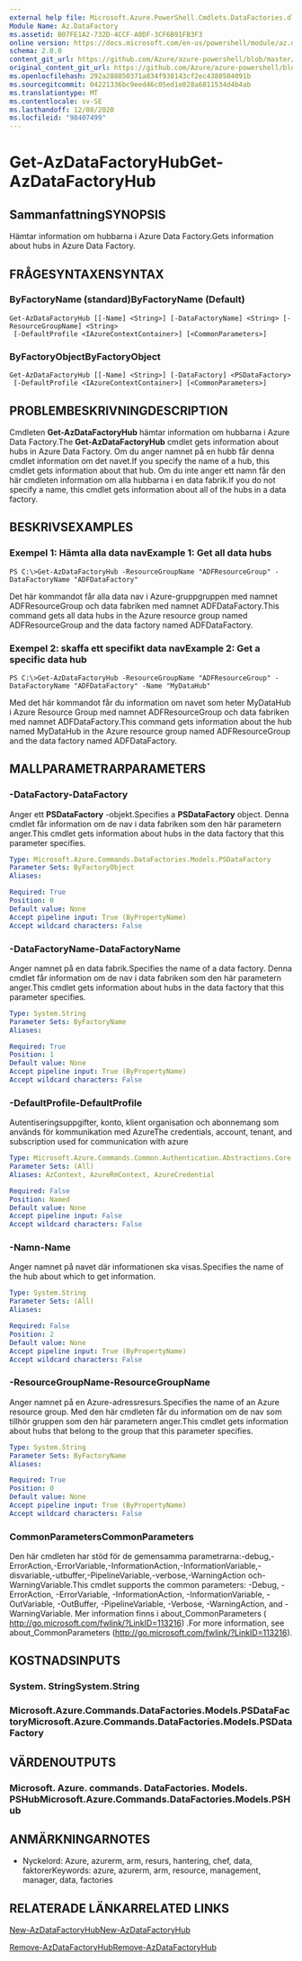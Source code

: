 ```yaml
---
external help file: Microsoft.Azure.PowerShell.Cmdlets.DataFactories.dll-Help.xml
Module Name: Az.DataFactory
ms.assetid: B07FE1A2-732D-4CCF-A0DF-3CF6B91FB3F3
online version: https://docs.microsoft.com/en-us/powershell/module/az.datafactory/get-azdatafactoryhub
schema: 2.0.0
content_git_url: https://github.com/Azure/azure-powershell/blob/master/src/DataFactory/DataFactoryV2/help/Get-AzDataFactoryHub.md
original_content_git_url: https://github.com/Azure/azure-powershell/blob/master/src/DataFactory/DataFactoryV2/help/Get-AzDataFactoryHub.md
ms.openlocfilehash: 292a288850371a834f938143cf2ec4380504091b
ms.sourcegitcommit: 04221336bc9eed46c05ed1e828a6811534d4b4ab
ms.translationtype: MT
ms.contentlocale: sv-SE
ms.lasthandoff: 12/08/2020
ms.locfileid: "98407499"
---
```

# <span data-ttu-id="e9be2-101">Get-AzDataFactoryHub</span><span class="sxs-lookup"><span data-stu-id="e9be2-101">Get-AzDataFactoryHub</span></span>

## <span data-ttu-id="e9be2-102">Sammanfattning</span><span class="sxs-lookup"><span data-stu-id="e9be2-102">SYNOPSIS</span></span>
<span data-ttu-id="e9be2-103">Hämtar information om hubbarna i Azure Data Factory.</span><span class="sxs-lookup"><span data-stu-id="e9be2-103">Gets information about hubs in Azure Data Factory.</span></span>

## <span data-ttu-id="e9be2-104">FRÅGESYNTAXEN</span><span class="sxs-lookup"><span data-stu-id="e9be2-104">SYNTAX</span></span>

### <span data-ttu-id="e9be2-105">ByFactoryName (standard)</span><span class="sxs-lookup"><span data-stu-id="e9be2-105">ByFactoryName (Default)</span></span>
```
Get-AzDataFactoryHub [[-Name] <String>] [-DataFactoryName] <String> [-ResourceGroupName] <String>
 [-DefaultProfile <IAzureContextContainer>] [<CommonParameters>]
```

### <span data-ttu-id="e9be2-106">ByFactoryObject</span><span class="sxs-lookup"><span data-stu-id="e9be2-106">ByFactoryObject</span></span>
```
Get-AzDataFactoryHub [[-Name] <String>] [-DataFactory] <PSDataFactory>
 [-DefaultProfile <IAzureContextContainer>] [<CommonParameters>]
```

## <span data-ttu-id="e9be2-107">PROBLEMBESKRIVNING</span><span class="sxs-lookup"><span data-stu-id="e9be2-107">DESCRIPTION</span></span>
<span data-ttu-id="e9be2-108">Cmdleten **Get-AzDataFactoryHub** hämtar information om hubbarna i Azure Data Factory.</span><span class="sxs-lookup"><span data-stu-id="e9be2-108">The **Get-AzDataFactoryHub** cmdlet gets information about hubs in Azure Data Factory.</span></span>
<span data-ttu-id="e9be2-109">Om du anger namnet på en hubb får denna cmdlet information om det navet.</span><span class="sxs-lookup"><span data-stu-id="e9be2-109">If you specify the name of a hub, this cmdlet gets information about that hub.</span></span>
<span data-ttu-id="e9be2-110">Om du inte anger ett namn får den här cmdleten information om alla hubbarna i en data fabrik.</span><span class="sxs-lookup"><span data-stu-id="e9be2-110">If you do not specify a name, this cmdlet gets information about all of the hubs in a data factory.</span></span>

## <span data-ttu-id="e9be2-111">BESKRIVS</span><span class="sxs-lookup"><span data-stu-id="e9be2-111">EXAMPLES</span></span>

### <span data-ttu-id="e9be2-112">Exempel 1: Hämta alla data nav</span><span class="sxs-lookup"><span data-stu-id="e9be2-112">Example 1: Get all data hubs</span></span>
```
PS C:\>Get-AzDataFactoryHub -ResourceGroupName "ADFResourceGroup" -DataFactoryName "ADFDataFactory"
```

<span data-ttu-id="e9be2-113">Det här kommandot får alla data nav i Azure-gruppgruppen med namnet ADFResourceGroup och data fabriken med namnet ADFDataFactory.</span><span class="sxs-lookup"><span data-stu-id="e9be2-113">This command gets all data hubs in the Azure resource group named ADFResourceGroup and the data factory named ADFDataFactory.</span></span>

### <span data-ttu-id="e9be2-114">Exempel 2: skaffa ett specifikt data nav</span><span class="sxs-lookup"><span data-stu-id="e9be2-114">Example 2: Get a specific data hub</span></span>
```
PS C:\>Get-AzDataFactoryHub -ResourceGroupName "ADFResourceGroup" -DataFactoryName "ADFDataFactory" -Name "MyDataHub"
```

<span data-ttu-id="e9be2-115">Med det här kommandot får du information om navet som heter MyDataHub i Azure Resource Group med namnet ADFResourceGroup och data fabriken med namnet ADFDataFactory.</span><span class="sxs-lookup"><span data-stu-id="e9be2-115">This command gets information about the hub named MyDataHub in the Azure resource group named ADFResourceGroup and the data factory named ADFDataFactory.</span></span>

## <span data-ttu-id="e9be2-116">MALLPARAMETRAR</span><span class="sxs-lookup"><span data-stu-id="e9be2-116">PARAMETERS</span></span>

### <span data-ttu-id="e9be2-117">-DataFactory</span><span class="sxs-lookup"><span data-stu-id="e9be2-117">-DataFactory</span></span>
<span data-ttu-id="e9be2-118">Anger ett **PSDataFactory** -objekt.</span><span class="sxs-lookup"><span data-stu-id="e9be2-118">Specifies a **PSDataFactory** object.</span></span>
<span data-ttu-id="e9be2-119">Denna cmdlet får information om de nav i data fabriken som den här parametern anger.</span><span class="sxs-lookup"><span data-stu-id="e9be2-119">This cmdlet gets information about hubs in the data factory that this parameter specifies.</span></span>

```yaml
Type: Microsoft.Azure.Commands.DataFactories.Models.PSDataFactory
Parameter Sets: ByFactoryObject
Aliases:

Required: True
Position: 0
Default value: None
Accept pipeline input: True (ByPropertyName)
Accept wildcard characters: False
```

### <span data-ttu-id="e9be2-120">-DataFactoryName</span><span class="sxs-lookup"><span data-stu-id="e9be2-120">-DataFactoryName</span></span>
<span data-ttu-id="e9be2-121">Anger namnet på en data fabrik.</span><span class="sxs-lookup"><span data-stu-id="e9be2-121">Specifies the name of a data factory.</span></span>
<span data-ttu-id="e9be2-122">Denna cmdlet får information om de nav i data fabriken som den här parametern anger.</span><span class="sxs-lookup"><span data-stu-id="e9be2-122">This cmdlet gets information about hubs in the data factory that this parameter specifies.</span></span>

```yaml
Type: System.String
Parameter Sets: ByFactoryName
Aliases:

Required: True
Position: 1
Default value: None
Accept pipeline input: True (ByPropertyName)
Accept wildcard characters: False
```

### <span data-ttu-id="e9be2-123">-DefaultProfile</span><span class="sxs-lookup"><span data-stu-id="e9be2-123">-DefaultProfile</span></span>
<span data-ttu-id="e9be2-124">Autentiseringsuppgifter, konto, klient organisation och abonnemang som används för kommunikation med Azure</span><span class="sxs-lookup"><span data-stu-id="e9be2-124">The credentials, account, tenant, and subscription used for communication with azure</span></span>

```yaml
Type: Microsoft.Azure.Commands.Common.Authentication.Abstractions.Core.IAzureContextContainer
Parameter Sets: (All)
Aliases: AzContext, AzureRmContext, AzureCredential

Required: False
Position: Named
Default value: None
Accept pipeline input: False
Accept wildcard characters: False
```

### <span data-ttu-id="e9be2-125">-Namn</span><span class="sxs-lookup"><span data-stu-id="e9be2-125">-Name</span></span>
<span data-ttu-id="e9be2-126">Anger namnet på navet där informationen ska visas.</span><span class="sxs-lookup"><span data-stu-id="e9be2-126">Specifies the name of the hub about which to get information.</span></span>

```yaml
Type: System.String
Parameter Sets: (All)
Aliases:

Required: False
Position: 2
Default value: None
Accept pipeline input: True (ByPropertyName)
Accept wildcard characters: False
```

### <span data-ttu-id="e9be2-127">-ResourceGroupName</span><span class="sxs-lookup"><span data-stu-id="e9be2-127">-ResourceGroupName</span></span>
<span data-ttu-id="e9be2-128">Anger namnet på en Azure-adressresurs.</span><span class="sxs-lookup"><span data-stu-id="e9be2-128">Specifies the name of an Azure resource group.</span></span>
<span data-ttu-id="e9be2-129">Med den här cmdleten får du information om de nav som tillhör gruppen som den här parametern anger.</span><span class="sxs-lookup"><span data-stu-id="e9be2-129">This cmdlet gets information about hubs that belong to the group that this parameter specifies.</span></span>

```yaml
Type: System.String
Parameter Sets: ByFactoryName
Aliases:

Required: True
Position: 0
Default value: None
Accept pipeline input: True (ByPropertyName)
Accept wildcard characters: False
```

### <span data-ttu-id="e9be2-130">CommonParameters</span><span class="sxs-lookup"><span data-stu-id="e9be2-130">CommonParameters</span></span>
<span data-ttu-id="e9be2-131">Den här cmdleten har stöd för de gemensamma parametrarna:-debug,-ErrorAction,-ErrorVariable,-InformationAction,-InformationVariable,-disvariable,-utbuffer,-PipelineVariable,-verbose,-WarningAction och-WarningVariable.</span><span class="sxs-lookup"><span data-stu-id="e9be2-131">This cmdlet supports the common parameters: -Debug, -ErrorAction, -ErrorVariable, -InformationAction, -InformationVariable, -OutVariable, -OutBuffer, -PipelineVariable, -Verbose, -WarningAction, and -WarningVariable.</span></span> <span data-ttu-id="e9be2-132">Mer information finns i about_CommonParameters ( http://go.microsoft.com/fwlink/?LinkID=113216) .</span><span class="sxs-lookup"><span data-stu-id="e9be2-132">For more information, see about_CommonParameters (http://go.microsoft.com/fwlink/?LinkID=113216).</span></span>

## <span data-ttu-id="e9be2-133">KOSTNADS</span><span class="sxs-lookup"><span data-stu-id="e9be2-133">INPUTS</span></span>

### <span data-ttu-id="e9be2-134">System. String</span><span class="sxs-lookup"><span data-stu-id="e9be2-134">System.String</span></span>

### <span data-ttu-id="e9be2-135">Microsoft.Azure.Commands.DataFactories.Models.PSDataFactory</span><span class="sxs-lookup"><span data-stu-id="e9be2-135">Microsoft.Azure.Commands.DataFactories.Models.PSDataFactory</span></span>

## <span data-ttu-id="e9be2-136">VÄRDEN</span><span class="sxs-lookup"><span data-stu-id="e9be2-136">OUTPUTS</span></span>

### <span data-ttu-id="e9be2-137">Microsoft. Azure. commands. DataFactories. Models. PSHub</span><span class="sxs-lookup"><span data-stu-id="e9be2-137">Microsoft.Azure.Commands.DataFactories.Models.PSHub</span></span>

## <span data-ttu-id="e9be2-138">ANMÄRKNINGAR</span><span class="sxs-lookup"><span data-stu-id="e9be2-138">NOTES</span></span>
* <span data-ttu-id="e9be2-139">Nyckelord: Azure, azurerm, arm, resurs, hantering, chef, data, faktorer</span><span class="sxs-lookup"><span data-stu-id="e9be2-139">Keywords: azure, azurerm, arm, resource, management, manager, data, factories</span></span>

## <span data-ttu-id="e9be2-140">RELATERADE LÄNKAR</span><span class="sxs-lookup"><span data-stu-id="e9be2-140">RELATED LINKS</span></span>

[<span data-ttu-id="e9be2-141">New-AzDataFactoryHub</span><span class="sxs-lookup"><span data-stu-id="e9be2-141">New-AzDataFactoryHub</span></span>](./New-AzDataFactoryHub.md)

[<span data-ttu-id="e9be2-142">Remove-AzDataFactoryHub</span><span class="sxs-lookup"><span data-stu-id="e9be2-142">Remove-AzDataFactoryHub</span></span>](./Remove-AzDataFactoryHub.md)


